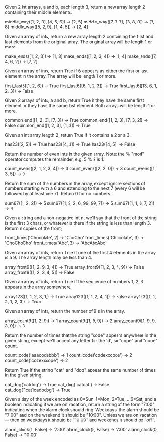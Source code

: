 Given 2 int arrays, a and b, each length 3, return a new array length 2 containing their middle elements.

middle_way([1, 2, 3], [4, 5, 6]) → [2, 5]
middle_way([7, 7, 7], [3, 8, 0]) → [7, 8]
middle_way([5, 2, 9], [1, 4, 5]) → [2, 4]

Given an array of ints, return a new array length 2 containing the first and last elements from the original array. The original array will be length 1 or more.

make_ends([1, 2, 3]) → [1, 3]
make_ends([1, 2, 3, 4]) → [1, 4]
make_ends([7, 4, 6, 2]) → [7, 2]

Given an array of ints, return True if 6 appears as either the first or last element in the array. The array will be length 1 or more.

first_last6([1, 2, 6]) → True
first_last6([6, 1, 2, 3]) → True
first_last6([13, 6, 1, 2, 3]) → False

Given 2 arrays of ints, a and b, return True if they have the same first element or they have the same last element. Both arrays will be length 1 or more.

common_end([1, 2, 3], [7, 3]) → True
common_end([1, 2, 3], [7, 3, 2]) → False
common_end([1, 2, 3], [1, 3]) → True

Given an int array length 2, return True if it contains a 2 or a 3.

has23([2, 5]) → True
has23([4, 3]) → True
has23([4, 5]) → False

Return the number of even ints in the given array. Note: the % "mod" operator computes the remainder, e.g. 5 % 2 is 1.

count_evens([2, 1, 2, 3, 4]) → 3
count_evens([2, 2, 0]) → 3
count_evens([1, 3, 5]) → 0

Return the sum of the numbers in the array, except ignore sections of numbers starting with a 6 and extending to the next 7 (every 6 will be followed by at least one 7). Return 0 for no numbers.

sum67([1, 2, 2]) → 5
sum67([1, 2, 2, 6, 99, 99, 7]) → 5
sum67([1, 1, 6, 7, 2]) → 4

Given a string and a non-negative int n, we'll say that the front of the string is the first 3 chars, or whatever is there if the string is less than length 3. Return n copies of the front;

front_times('Chocolate', 2) → 'ChoCho'
front_times('Chocolate', 3) → 'ChoChoCho'
front_times('Abc', 3) → 'AbcAbcAbc'

Given an array of ints, return True if one of the first 4 elements in the array is a 9. The array length may be less than 4.

array_front9([1, 2, 9, 3, 4]) → True
array_front9([1, 2, 3, 4, 9]) → False
array_front9([1, 2, 3, 4, 5]) → False

Given an array of ints, return True if the sequence of numbers 1, 2, 3 appears in the array somewhere.

array123([1, 1, 2, 3, 1]) → True
array123([1, 1, 2, 4, 1]) → False
array123([1, 1, 2, 1, 2, 3]) → True

Given an array of ints, return the number of 9's in the array.

array_count9([1, 2, 9]) → 1
array_count9([1, 9, 9]) → 2
array_count9([1, 9, 9, 3, 9]) → 3

Return the number of times that the string "code" appears anywhere in the given string, except we'll accept any letter for the 'd', so "cope" and "cooe" count.

count_code('aaacodebbb') → 1
count_code('codexxcode') → 2
count_code('cozexxcope') → 2


Return True if the string "cat" and "dog" appear the same number of times in the given string.

cat_dog('catdog') → True
cat_dog('catcat') → False
cat_dog('1cat1cadodog') → True


Given a day of the week encoded as 0=Sun, 1=Mon, 2=Tue, ...6=Sat, and a boolean indicating if we are on vacation, return a string of the form "7:00" indicating when the alarm clock should ring. Weekdays, the alarm should be "7:00" and on the weekend it should be "10:00". Unless we are on vacation -- then on weekdays it should be "10:00" and weekends it should be "off".

alarm_clock(1, False) → '7:00'
alarm_clock(5, False) → '7:00'
alarm_clock(0, False) → '10:00'
